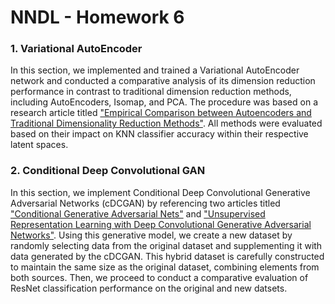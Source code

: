 # NNDL - Homework 6

### 1. Variational AutoEncoder

In this section, we implemented and trained a Variational AutoEncoder network and conducted a comparative analysis of its dimension reduction performance in contrast to traditional dimension reduction methods, including AutoEncoders, Isomap, and PCA. The procedure was based on a research article titled ["Empirical Comparison between Autoencoders and Traditional Dimensionality Reduction Methods"](https://ieeexplore.ieee.org/abstract/document/8791727). All methods were evaluated based on their impact on KNN classifier accuracy within their respective latent spaces.

### 2. Conditional Deep Convolutional GAN

In this section, we implement Conditional Deep Convolutional Generative Adversarial Networks (cDCGAN) by referencing two articles titled ["Conditional Generative Adversarial Nets"](https://arxiv.org/abs/1411.1784) and ["Unsupervised Representation Learning with Deep Convolutional Generative Adversarial Networks"](https://arxiv.org/abs/1511.06434). Using this generative model, we create a new dataset by randomly selecting data from the original dataset and supplementing it with data generated by the cDCGAN. This hybrid dataset is carefully constructed to maintain the same size as the original dataset, combining elements from both sources. Then, we proceed to conduct a comparative evaluation of ResNet classification performance on the original and new datsets.
